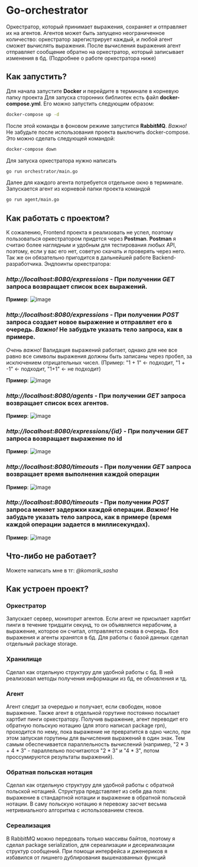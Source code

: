 # Go-orchestrator

Оркестратор, который принимает выражения, сохраняет и отправляет их на агентов. Агентов может быть запущено неограниченное количество: оркестратор зарегистрирует каждый, и любой агент сможет вычислять выражения. После вычисления выражения агент отправляет сообщение обратно на оркестратор, который записывает изменения в бд. (Подробнее о работе оркестратора ниже)

## Как запустить?
Для начала запустите **Docker** и перейдите в терминале в корневую папку проекта
Для запуска сторонних библиотек есть файл **docker-compose.yml**. Его можно запустить следующим образом:
```bash
docker-compose up -d
```
После этой команды в фоновом режиме запустится **RabbitMQ**.
*Важно!*
Не забудьте после использования проекта выключить docker-compose. Это можно сделать следующей командой:
```bash
docker-compose down
```
Для запуска оркестратора нужно написать
```bash
go run orchestrator/main.go
```
Далее для каждого агента потребуется отдельное окно в терминале. Запускается агент из корневой папки проекта командой
```bash
go run agent/main.go
```

## Как работать с проектом?
К сожалению, Frontend проекта я реализовать не успел, поэтому пользоваться оркестратором придется через **Postman**. **Postman** я считаю более наглядным и удобным для тестирования любых API, поэтому, если у вас его нет, советую скачать и проверять через него. Так же он обязательно пригодится в дальнейшей работе Backend-разработчика.
Эндпоинты оркестратора:
### ***http://localhost:8080/expressions*** - При получении *GET* запроса возвращает список всех выражений.

**Пример**:
![image](https://github.com/oleg-top/go-orchestrator/assets/68245949/5533fbe9-2e4e-443c-a41a-434bee53c5c3)
### ***http://localhost:8080/expressions*** - При получении *POST* запроса создает новое выражение и отправляет его в очередь. *Важно!* Не забудьте указать тело запроса, как в примере.
*Очень важно!* Валидация выражений работает, однако для нее все равно все символы выражения должны быть записаны через пробел, за исключением отрицательных чисел.
(Пример: "1 + 1" <- подходит, "1 + -1" <- подходит, "1+1" <- не подходит)

**Пример**:
![image](https://github.com/oleg-top/go-orchestrator/assets/68245949/e7f4375c-641e-4935-80fd-ef236d49f897)

### ***http://localhost:8080/agents*** - При получении *GET* запроса возвращает список всех агентов.

**Пример**:
![image](https://github.com/oleg-top/go-orchestrator/assets/68245949/5d286e1f-fcc4-4f95-a07d-a9491afe6278)

### ***http://localhost:8080/expressions/{id}*** - При получении *GET* запроса возвращает выражение по id

**Пример**:
![image](https://github.com/oleg-top/go-orchestrator/assets/68245949/3cab6c66-9bff-406d-a3ac-88a0ff51fefc)

### ***http://localhost:8080/timeouts*** - При получении *GET* запроса возвращает время выполнения каждой операции

**Пример**:
![image](https://github.com/oleg-top/go-orchestrator/assets/68245949/be63146a-6551-4af5-93df-01122f4cf3e2)

### ***http://localhost:8080/timeouts*** - При получении *POST* запроса меняет задержки каждой операции. *Важно!* Не забудьте указать тело запроса, как в примере (время каждой операции задается в миллисекундах).

**Пример**:
![image](https://github.com/oleg-top/go-orchestrator/assets/68245949/21683d81-813f-4d05-8914-ef0cc2d762d2)

## Что-либо не работает?
Можете написать мне в тг: *@komarik_sasha*

## Как устроен проект?
### Оркестратор
Запускает сервер, мониторит агентов. Если агент не присылает хартбит пинги в течение тридцати секунд, то он объявляется нерабочим, а выражение, которое он считал, отправляется снова в очередь. Все выражения и агенты хранятся в бд. Для работы с базой данных сделал отдельный package storage.
### Хранилище
Сделал как отдельную структуру для удобной работы с бд. В ней реализовал методы получения информации из бд, ее обновления и тд.
### Агент
Агент следит за очередью и получает, если свободен, новое выражение. Также агент в отдельной горутине постоянно посылает хартбит пинги оркестратору. Получив выражение, агент переводит его обратную польскую нотацию (для этого написал package rpn), проходится по нему, пока выражение не превратится в одно число, при этом запуская горутины для вычисления выражений в один знак. Тем самым обеспечивается параллельность вычислений (например, "2 * 3 + 4 * 3" - параллельно посчитаются "2 * 3" и "4 * 3", потом проссумируются результаты выражений).
### Обратная польская нотация
Сделал как отдельную структуру для удобной работы с обратной польской нотацией. Структура представляет из себя два поля: выражение в стандартной нотации и выражение в обратной польской нотации. В саму польскую нотацию я перевожу засчет весьма нетривиального алгоритма с использованием стеков.
### Сереализация
В RabbitMQ можно передовать только массивы байтов, поэтому я сделал package serialization, для сереализации и десериализации структур сообщений. При помощи интерфейса и дженериков я избавился от лишнего дублирования вышеназванных функций
